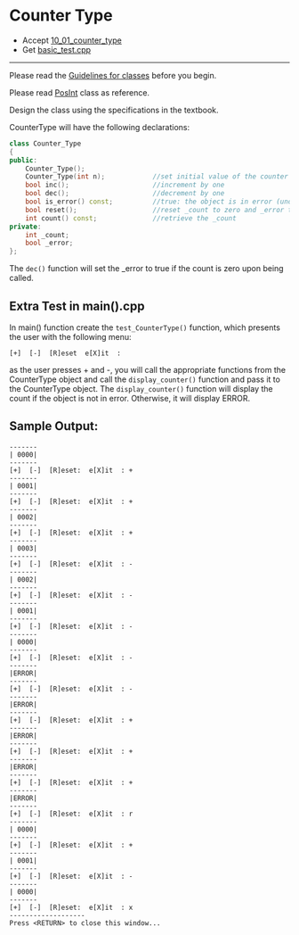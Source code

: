 # Counter Type

- Accept [10_01_counter_type](https://classroom.github.com/a/26nhNR2i)
- Get [basic_test.cpp](basic_test.cpp)

---

Please read the [Guidelines for classes](https://docs.google.com/document/d/1dkqJa-h6e-GmlNwc-zgX7IPTrU8YJNMLrbrLS8idU3k/edit?usp=sharing) before you begin. 

Please read [PosInt](PosInt) class as reference.

Design the class using the specifications in the textbook.

CounterType will have the following declarations:

```c++
class Counter_Type
{
public:
    Counter_Type();
    Counter_Type(int n);            //set initial value of the counter
    bool inc();                     //increment by one
    bool dec();                     //decrement by one
    bool is_error() const;          //true: the object is in error (underflow)
    bool reset();                   //reset _count to zero and _error to false
    int count() const;              //retrieve the _count
private:
    int _count;
    bool _error;
};
```

The `dec()` function will set the _error to true if the count is zero upon being called.


## Extra Test in main().cpp

In main() function create the `test_CounterType()` function, which presents the user with the following menu:

```
[+]  [-]  [R]eset  e[X]it  :
```

as the user presses + and -, you will call the appropriate functions from the CounterType object and call the `display_counter()` function and pass it to the CounterType object. The `display_counter()` function will display the count if the object is not in error. Otherwise, it will display ERROR.


## Sample Output:
```
-------
| 0000|
-------
[+]  [-]  [R]eset:  e[X]it  : +
-------
| 0001|
-------
[+]  [-]  [R]eset:  e[X]it  : +
-------
| 0002|
-------
[+]  [-]  [R]eset:  e[X]it  : +
-------
| 0003|
-------
[+]  [-]  [R]eset:  e[X]it  : -
-------
| 0002|
-------
[+]  [-]  [R]eset:  e[X]it  : -
-------
| 0001|
-------
[+]  [-]  [R]eset:  e[X]it  : -
-------
| 0000|
-------
[+]  [-]  [R]eset:  e[X]it  : -
-------
|ERROR|
-------
[+]  [-]  [R]eset:  e[X]it  : -
-------
|ERROR|
-------
[+]  [-]  [R]eset:  e[X]it  : +
-------
|ERROR|
-------
[+]  [-]  [R]eset:  e[X]it  : +
-------
|ERROR|
-------
[+]  [-]  [R]eset:  e[X]it  : +
-------
|ERROR|
-------
[+]  [-]  [R]eset:  e[X]it  : r
-------
| 0000|
-------
[+]  [-]  [R]eset:  e[X]it  : +
-------
| 0001|
-------
[+]  [-]  [R]eset:  e[X]it  : -
-------
| 0000|
-------
[+]  [-]  [R]eset:  e[X]it  : x
-------------------
Press <RETURN> to close this window...
```